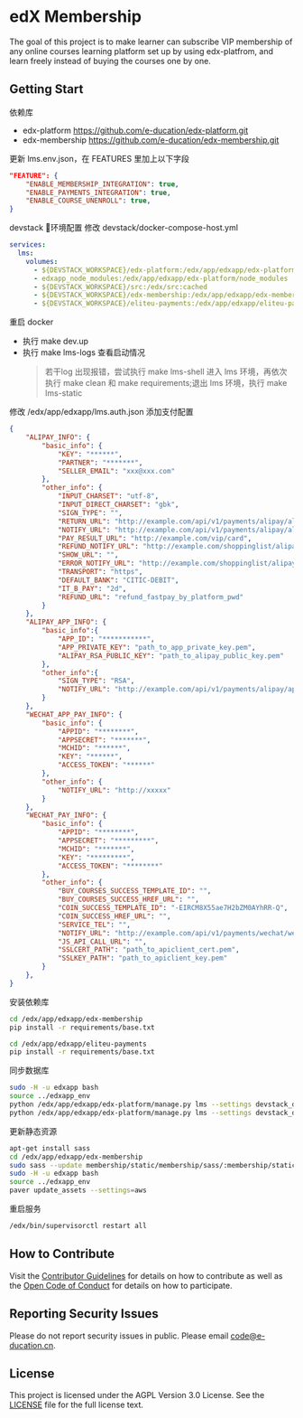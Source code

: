 # edX Membership

The goal of this project is to make learner can subscribe VIP membership of any online courses learning platform set up by using edx-platfrom, and learn freely instead of buying the courses one by one.

## Getting Start

依赖库
- edx-platform   https://github.com/e-ducation/edx-platform.git
- edx-membership   https://github.com/e-ducation/edx-membership.git

更新 lms.env.json，在 FEATURES 里加上以下字段
```json
"FEATURE": {
    "ENABLE_MEMBERSHIP_INTEGRATION": true,
    "ENABLE_PAYMENTS_INTEGRATION": true,
    "ENABLE_COURSE_UNENROLL": true,
}
```


devstack 环境配置
修改 devstack/docker-compose-host.yml
```yml
services:
  lms:
    volumes:
      - ${DEVSTACK_WORKSPACE}/edx-platform:/edx/app/edxapp/edx-platform:cached
      - edxapp_node_modules:/edx/app/edxapp/edx-platform/node_modules
      - ${DEVSTACK_WORKSPACE}/src:/edx/src:cached
      - ${DEVSTACK_WORKSPACE}/edx-membership:/edx/app/edxapp/edx-membership:cached
      - ${DEVSTACK_WORKSPACE}/eliteu-payments:/edx/app/edxapp/eliteu-payments:cached
```

重启 docker
- 执行 make dev.up
- 执行 make lms-logs 查看启动情况
    > 若干log 出现报错，尝试执行 make lms-shell 进入 lms 环境，再依次执行 make clean 和 make requirements;退出 lms 环境，执行 make lms-static


修改 /edx/app/edxapp/lms.auth.json 添加支付配置
```json
{
    "ALIPAY_INFO": {
        "basic_info": {
            "KEY": "******", 
            "PARTNER": "*******", 
            "SELLER_EMAIL": "xxx@xxx.com"
        }, 
        "other_info": {
            "INPUT_CHARSET": "utf-8", 
            "INPUT_DIRECT_CHARSET": "gbk", 
            "SIGN_TYPE": "", 
            "RETURN_URL": "http://example.com/api/v1/payments/alipay/alipaysuccess/", 
            "NOTIFY_URL": "http://example.com/api/v1/payments/alipay/alipayasyncnotify/", 
            "PAY_RESULT_URL": "http://example.com/vip/card", 
            "REFUND_NOTIFY_URL": "http://example.com/shoppinglist/alipay/alipayrefundasyncnotify", 
            "SHOW_URL": "", 
            "ERROR_NOTIFY_URL": "http://example.com/shoppinglist/alipay/errornotify/", 
            "TRANSPORT": "https", 
            "DEFAULT_BANK": "CITIC-DEBIT", 
            "IT_B_PAY": "2d", 
            "REFUND_URL": "refund_fastpay_by_platform_pwd"
        }
    }, 
    "ALIPAY_APP_INFO": {
        "basic_info":{
            "APP_ID": "***********",
            "APP_PRIVATE_KEY": "path_to_app_private_key.pem",
            "ALIPAY_RSA_PUBLIC_KEY": "path_to_alipay_public_key.pem"
        },
        "other_info":{
            "SIGN_TYPE": "RSA",
            "NOTIFY_URL": "http://example.com/api/v1/payments/alipay/app_alipayasyncnotify/"
        }
    },
    "WECHAT_APP_PAY_INFO": {
        "basic_info": {
            "APPID": "********",
            "APPSECRET": "*******",
            "MCHID": "******",
            "KEY": "******",
            "ACCESS_TOKEN": "******"
        },
        "other_info": {
            "NOTIFY_URL": "http://xxxxx"
        }
    },
    "WECHAT_PAY_INFO": {
        "basic_info": {
            "APPID": "********", 
            "APPSECRET": "*********", 
            "MCHID": "*******", 
            "KEY": "*********", 
            "ACCESS_TOKEN": "********"
        }, 
        "other_info": {
            "BUY_COURSES_SUCCESS_TEMPLATE_ID": "", 
            "BUY_COURSES_SUCCESS_HREF_URL": "", 
            "COIN_SUCCESS_TEMPLATE_ID": "-EIRCM8X55ae7H2bZM0AYhRR-Q", 
            "COIN_SUCCESS_HREF_URL": "", 
            "SERVICE_TEL": "", 
            "NOTIFY_URL": "http://example.com/api/v1/payments/wechat/wechatasyncnotify/", 
            "JS_API_CALL_URL": "", 
            "SSLCERT_PATH": "path_to_apiclient_cert.pem", 
            "SSLKEY_PATH": "path_to_apiclient_key.pem"
        }
    },
}
```

安装依赖库
```bash
cd /edx/app/edxapp/edx-membership
pip install -r requirements/base.txt

cd /edx/app/edxapp/eliteu-payments
pip install -r requirements/base.txt
```

同步数据库
```bash
sudo -H -u edxapp bash
source ../edxapp_env 
python /edx/app/edxapp/edx-platform/manage.py lms --settings devstack_docker makemigrations membership
python /edx/app/edxapp/edx-platform/manage.py lms --settings devstack_docker migrate membership
```

更新静态资源
```bash
apt-get install sass
cd /edx/app/edxapp/edx-membership
sudo sass --update membership/static/membership/sass/:membership/static/membership/css/ -E "UTF-8"
sudo -H -u edxapp bash
source ../edxapp_env 
paver update_assets --settings=aws
```

重启服务
```bash
/edx/bin/supervisorctl restart all
```


## How to Contribute
Visit the [Contributor Guidelines](https://github.com/e-ducation/edx-membership/blob/master/CONTRIBUTING.md) for details on how to contribute as well as the [Open Code of Conduct](https://github.com/e-ducation/edx-membership/blob/master/CODE_OF_CONDUCT.md) for details on how to participate.


## Reporting Security Issues
Please do not report security issues in public. Please email code@e-ducation.cn.

## License
This project is licensed under the AGPL Version 3.0 License.
See the [LICENSE](https://github.com/e-ducation/edx-membership/blob/master/LICENSE) file for the full license text.
